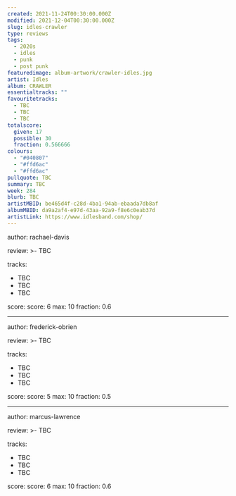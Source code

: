 ```yaml
---
created: 2021-11-24T00:30:00.000Z
modified: 2021-12-04T00:30:00.000Z
slug: idles-crawler
type: reviews
tags:
  - 2020s
  - idles
  - punk
  - post punk
featuredimage: album-artwork/crawler-idles.jpg
artist: Idles
album: CRAWLER
essentialtracks: ""
favouritetracks:
  - TBC
  - TBC
  - TBC
totalscore:
  given: 17
  possible: 30
  fraction: 0.566666
colours:
  - "#040807"
  - "#ffd6ac"
  - "#ffd6ac"
pullquote: TBC
summary: TBC
week: 284
blurb: TBC
artistMBID: be465d4f-c28d-4ba1-94ab-ebaada7db8af
albumMBID: da9a2af4-e97d-43aa-92a9-f8e6c0eab37d
artistLink: https://www.idlesband.com/shop/
---
```


author: rachael-davis

review: >-
TBC

tracks:

- TBC
- TBC
- TBC

score:
score: 6
max: 10
fraction: 0.6

---

author: frederick-obrien

review: >-
TBC

tracks:

- TBC
- TBC
- TBC

score:
score: 5
max: 10
fraction: 0.5

---

author: marcus-lawrence

review: >-
TBC

tracks:

- TBC
- TBC
- TBC

score:
score: 6
max: 10
fraction: 0.6
